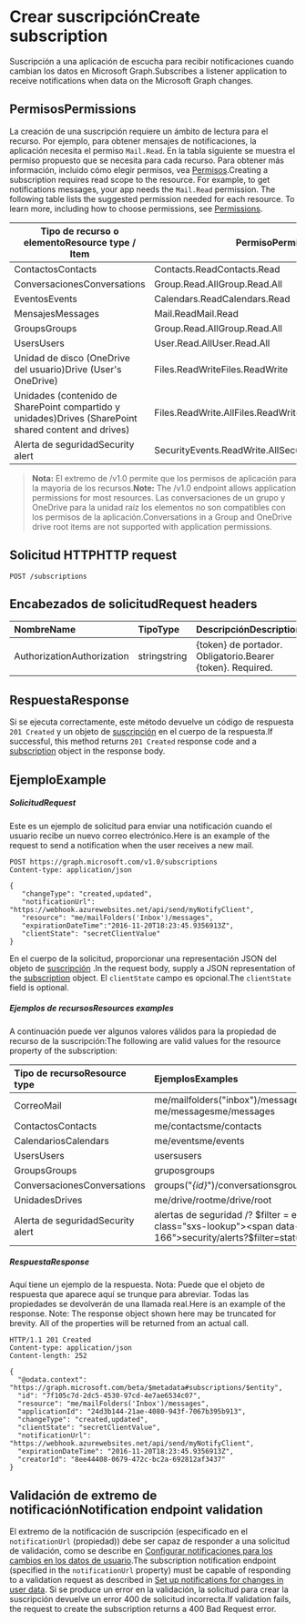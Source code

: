 # <a name="create-subscription"></a><span data-ttu-id="5243b-101">Crear suscripción</span><span class="sxs-lookup"><span data-stu-id="5243b-101">Create subscription</span></span>

<span data-ttu-id="5243b-102">Suscripción a una aplicación de escucha para recibir notificaciones cuando cambian los datos en Microsoft Graph.</span><span class="sxs-lookup"><span data-stu-id="5243b-102">Subscribes a listener application to receive notifications when data on the Microsoft Graph changes.</span></span>

## <a name="permissions"></a><span data-ttu-id="5243b-103">Permisos</span><span class="sxs-lookup"><span data-stu-id="5243b-103">Permissions</span></span>

<span data-ttu-id="5243b-p101">La creación de una suscripción requiere un ámbito de lectura para el recurso. Por ejemplo, para obtener mensajes de notificaciones, la aplicación necesita el permiso `Mail.Read`. En la tabla siguiente se muestra el permiso propuesto que se necesita para cada recurso. Para obtener más información, incluido cómo elegir permisos, vea [Permisos](../../../concepts/permissions_reference.md).</span><span class="sxs-lookup"><span data-stu-id="5243b-p101">Creating a subscription requires read scope to the resource. For example, to get notifications messages, your app needs the `Mail.Read` permission. The following table lists the suggested permission needed for each resource. To learn more, including how to choose permissions, see [Permissions](../../../concepts/permissions_reference.md).</span></span>

| <span data-ttu-id="5243b-108">Tipo de recurso o elemento</span><span class="sxs-lookup"><span data-stu-id="5243b-108">Resource type / Item</span></span>        | <span data-ttu-id="5243b-109">Permiso</span><span class="sxs-lookup"><span data-stu-id="5243b-109">Permission</span></span>          |
|-----------------------------|---------------------|
| <span data-ttu-id="5243b-110">Contactos</span><span class="sxs-lookup"><span data-stu-id="5243b-110">Contacts</span></span>                    | <span data-ttu-id="5243b-111">Contacts.Read</span><span class="sxs-lookup"><span data-stu-id="5243b-111">Contacts.Read</span></span>       |
| <span data-ttu-id="5243b-112">Conversaciones</span><span class="sxs-lookup"><span data-stu-id="5243b-112">Conversations</span></span>               | <span data-ttu-id="5243b-113">Group.Read.All</span><span class="sxs-lookup"><span data-stu-id="5243b-113">Group.Read.All</span></span>      |
| <span data-ttu-id="5243b-114">Eventos</span><span class="sxs-lookup"><span data-stu-id="5243b-114">Events</span></span>                      | <span data-ttu-id="5243b-115">Calendars.Read</span><span class="sxs-lookup"><span data-stu-id="5243b-115">Calendars.Read</span></span>      |
| <span data-ttu-id="5243b-116">Mensajes</span><span class="sxs-lookup"><span data-stu-id="5243b-116">Messages</span></span>                    | <span data-ttu-id="5243b-117">Mail.Read</span><span class="sxs-lookup"><span data-stu-id="5243b-117">Mail.Read</span></span>           |
| <span data-ttu-id="5243b-118">Groups</span><span class="sxs-lookup"><span data-stu-id="5243b-118">Groups</span></span>                      | <span data-ttu-id="5243b-119">Group.Read.All</span><span class="sxs-lookup"><span data-stu-id="5243b-119">Group.Read.All</span></span>      |
| <span data-ttu-id="5243b-120">Users</span><span class="sxs-lookup"><span data-stu-id="5243b-120">Users</span></span>                       | <span data-ttu-id="5243b-121">User.Read.All</span><span class="sxs-lookup"><span data-stu-id="5243b-121">User.Read.All</span></span>       |
| <span data-ttu-id="5243b-122">Unidad de disco (OneDrive del usuario)</span><span class="sxs-lookup"><span data-stu-id="5243b-122">Drive  (User's OneDrive)</span></span>    | <span data-ttu-id="5243b-123">Files.ReadWrite</span><span class="sxs-lookup"><span data-stu-id="5243b-123">Files.ReadWrite</span></span>     |
| <span data-ttu-id="5243b-124">Unidades (contenido de SharePoint compartido y unidades)</span><span class="sxs-lookup"><span data-stu-id="5243b-124">Drives (SharePoint shared content and drives)</span></span> | <span data-ttu-id="5243b-125">Files.ReadWrite.All</span><span class="sxs-lookup"><span data-stu-id="5243b-125">Files.ReadWrite.All</span></span> |
|<span data-ttu-id="5243b-126">Alerta de seguridad</span><span class="sxs-lookup"><span data-stu-id="5243b-126">Security alert</span></span>| <span data-ttu-id="5243b-127">SecurityEvents.ReadWrite.All</span><span class="sxs-lookup"><span data-stu-id="5243b-127">SecurityEvents.ReadWrite.All</span></span> |

 > <span data-ttu-id="5243b-128">**Nota:** El extremo de /v1.0 permite que los permisos de aplicación para la mayoría de los recursos.</span><span class="sxs-lookup"><span data-stu-id="5243b-128">**Note:** The /v1.0 endpoint allows application permissions for most resources.</span></span> <span data-ttu-id="5243b-129">Las conversaciones de un grupo y OneDrive para la unidad raíz los elementos no son compatibles con los permisos de la aplicación.</span><span class="sxs-lookup"><span data-stu-id="5243b-129">Conversations in a Group and OneDrive drive root items are not supported with application permissions.</span></span>

## <a name="http-request"></a><span data-ttu-id="5243b-130">Solicitud HTTP</span><span class="sxs-lookup"><span data-stu-id="5243b-130">HTTP request</span></span>

<!-- { "blockType": "ignored" } -->

```http
POST /subscriptions
```

## <a name="request-headers"></a><span data-ttu-id="5243b-131">Encabezados de solicitud</span><span class="sxs-lookup"><span data-stu-id="5243b-131">Request headers</span></span>

| <span data-ttu-id="5243b-132">Nombre</span><span class="sxs-lookup"><span data-stu-id="5243b-132">Name</span></span>       | <span data-ttu-id="5243b-133">Tipo</span><span class="sxs-lookup"><span data-stu-id="5243b-133">Type</span></span> | <span data-ttu-id="5243b-134">Descripción</span><span class="sxs-lookup"><span data-stu-id="5243b-134">Description</span></span>|
|:-----------|:------|:----------|
| <span data-ttu-id="5243b-135">Authorization</span><span class="sxs-lookup"><span data-stu-id="5243b-135">Authorization</span></span>  | <span data-ttu-id="5243b-136">string</span><span class="sxs-lookup"><span data-stu-id="5243b-136">string</span></span>  | <span data-ttu-id="5243b-p103">{token} de portador. Obligatorio.</span><span class="sxs-lookup"><span data-stu-id="5243b-p103">Bearer {token}. Required.</span></span> |

## <a name="response"></a><span data-ttu-id="5243b-139">Respuesta</span><span class="sxs-lookup"><span data-stu-id="5243b-139">Response</span></span>

<span data-ttu-id="5243b-140">Si se ejecuta correctamente, este método devuelve un código de respuesta `201 Created` y un objeto de [suscripción](../resources/subscription.md) en el cuerpo de la respuesta.</span><span class="sxs-lookup"><span data-stu-id="5243b-140">If successful, this method returns `201 Created` response code and a [subscription](../resources/subscription.md) object in the response body.</span></span>

## <a name="example"></a><span data-ttu-id="5243b-141">Ejemplo</span><span class="sxs-lookup"><span data-stu-id="5243b-141">Example</span></span>

##### <a name="request"></a><span data-ttu-id="5243b-142">Solicitud</span><span class="sxs-lookup"><span data-stu-id="5243b-142">Request</span></span>

<span data-ttu-id="5243b-143">Este es un ejemplo de solicitud para enviar una notificación cuando el usuario recibe un nuevo correo electrónico.</span><span class="sxs-lookup"><span data-stu-id="5243b-143">Here is an example of the request to send a notification when the user receives a new mail.</span></span>
<!-- {
  "blockType": "request",
  "name": "create_subscription_from_subscriptions"
}-->

```http
POST https://graph.microsoft.com/v1.0/subscriptions
Content-type: application/json

{
   "changeType": "created,updated",
   "notificationUrl": "https://webhook.azurewebsites.net/api/send/myNotifyClient",
   "resource": "me/mailFolders('Inbox')/messages",
   "expirationDateTime":"2016-11-20T18:23:45.9356913Z",
   "clientState": "secretClientValue"
}
```

<span data-ttu-id="5243b-144">En el cuerpo de la solicitud, proporcionar una representación JSON del objeto de [suscripción](../resources/subscription.md) .</span><span class="sxs-lookup"><span data-stu-id="5243b-144">In the request body, supply a JSON representation of the [subscription](../resources/subscription.md) object.</span></span>
<span data-ttu-id="5243b-145">El `clientState` campo es opcional.</span><span class="sxs-lookup"><span data-stu-id="5243b-145">The `clientState` field is optional.</span></span>

##### <a name="resources-examples"></a><span data-ttu-id="5243b-146">Ejemplos de recursos</span><span class="sxs-lookup"><span data-stu-id="5243b-146">Resources examples</span></span>

<span data-ttu-id="5243b-147">A continuación puede ver algunos valores válidos para la propiedad de recurso de la suscripción:</span><span class="sxs-lookup"><span data-stu-id="5243b-147">The following are valid values for the resource property of the subscription:</span></span>

| <span data-ttu-id="5243b-148">Tipo de recurso</span><span class="sxs-lookup"><span data-stu-id="5243b-148">Resource type</span></span> | <span data-ttu-id="5243b-149">Ejemplos</span><span class="sxs-lookup"><span data-stu-id="5243b-149">Examples</span></span> |
|:------ |:----- |
|<span data-ttu-id="5243b-150">Correo</span><span class="sxs-lookup"><span data-stu-id="5243b-150">Mail</span></span>|<span data-ttu-id="5243b-151">me/mailfolders("inbox")/messages</span><span class="sxs-lookup"><span data-stu-id="5243b-151">me/mailfolders('inbox')/messages</span></span><br /><span data-ttu-id="5243b-152">me/messages</span><span class="sxs-lookup"><span data-stu-id="5243b-152">me/messages</span></span>|
|<span data-ttu-id="5243b-153">Contactos</span><span class="sxs-lookup"><span data-stu-id="5243b-153">Contacts</span></span>|<span data-ttu-id="5243b-154">me/contacts</span><span class="sxs-lookup"><span data-stu-id="5243b-154">me/contacts</span></span>|
|<span data-ttu-id="5243b-155">Calendarios</span><span class="sxs-lookup"><span data-stu-id="5243b-155">Calendars</span></span>|<span data-ttu-id="5243b-156">me/events</span><span class="sxs-lookup"><span data-stu-id="5243b-156">me/events</span></span>|
|<span data-ttu-id="5243b-157">Users</span><span class="sxs-lookup"><span data-stu-id="5243b-157">Users</span></span>|<span data-ttu-id="5243b-158">users</span><span class="sxs-lookup"><span data-stu-id="5243b-158">users</span></span>|
|<span data-ttu-id="5243b-159">Groups</span><span class="sxs-lookup"><span data-stu-id="5243b-159">Groups</span></span>|<span data-ttu-id="5243b-160">grupos</span><span class="sxs-lookup"><span data-stu-id="5243b-160">groups</span></span>|
|<span data-ttu-id="5243b-161">Conversaciones</span><span class="sxs-lookup"><span data-stu-id="5243b-161">Conversations</span></span>|<span data-ttu-id="5243b-162">groups("*{id}*")/conversations</span><span class="sxs-lookup"><span data-stu-id="5243b-162">groups('*{id}*')/conversations</span></span>|
|<span data-ttu-id="5243b-163">Unidades</span><span class="sxs-lookup"><span data-stu-id="5243b-163">Drives</span></span>|<span data-ttu-id="5243b-164">me/drive/root</span><span class="sxs-lookup"><span data-stu-id="5243b-164">me/drive/root</span></span>|
|<span data-ttu-id="5243b-165">Alerta de seguridad</span><span class="sxs-lookup"><span data-stu-id="5243b-165">Security alert</span></span>|<span data-ttu-id="5243b-166">alertas de seguridad /? $filter = estado eq 'New'</span><span class="sxs-lookup"><span data-stu-id="5243b-166">security/alerts?$filter=status eq ‘New’</span></span>|

##### <a name="response"></a><span data-ttu-id="5243b-167">Respuesta</span><span class="sxs-lookup"><span data-stu-id="5243b-167">Response</span></span>

<span data-ttu-id="5243b-p105">Aquí tiene un ejemplo de la respuesta. Nota: Puede que el objeto de respuesta que aparece aquí se trunque para abreviar. Todas las propiedades se devolverán de una llamada real.</span><span class="sxs-lookup"><span data-stu-id="5243b-p105">Here is an example of the response. Note: The response object shown here may be truncated for brevity. All of the properties will be returned from an actual call.</span></span>
<!-- {
  "blockType": "response",
  "truncated": true,
  "@odata.type": "microsoft.graph.subscription"
} -->

```http
HTTP/1.1 201 Created
Content-type: application/json
Content-length: 252

{
  "@odata.context": "https://graph.microsoft.com/beta/$metadata#subscriptions/$entity",
  "id": "7f105c7d-2dc5-4530-97cd-4e7ae6534c07",
  "resource": "me/mailFolders('Inbox')/messages",
  "applicationId": "24d3b144-21ae-4080-943f-7067b395b913",
  "changeType": "created,updated",
  "clientState": "secretClientValue",
  "notificationUrl": "https://webhook.azurewebsites.net/api/send/myNotifyClient",
  "expirationDateTime": "2016-11-20T18:23:45.9356913Z",
  "creatorId": "8ee44408-0679-472c-bc2a-692812af3437"
}
```

## <a name="notification-endpoint-validation"></a><span data-ttu-id="5243b-171">Validación de extremo de notificación</span><span class="sxs-lookup"><span data-stu-id="5243b-171">Notification endpoint validation</span></span>

<span data-ttu-id="5243b-172">El extremo de la notificación de suscripción (especificado en el `notificationUrl` (propiedad)) debe ser capaz de responder a una solicitud de validación, como se describe en [Configurar notificaciones para los cambios en los datos de usuario](../../../concepts/webhooks.md#notification-endpoint-validation).</span><span class="sxs-lookup"><span data-stu-id="5243b-172">The subscription notification endpoint (specified in the `notificationUrl` property) must be capable of responding to a validation request as described in [Set up notifications for changes in user data](../../../concepts/webhooks.md#notification-endpoint-validation).</span></span> <span data-ttu-id="5243b-173">Si se produce un error en la validación, la solicitud para crear la suscripción devuelve un error 400 de solicitud incorrecta.</span><span class="sxs-lookup"><span data-stu-id="5243b-173">If validation fails, the request to create the subscription returns a 400 Bad Request error.</span></span>

<!-- uuid: 8fcb5dbc-d5aa-4681-8e31-b001d5168d79
2015-10-25 14:57:30 UTC -->
<!-- {
  "type": "#page.annotation",
  "description": "Create subscription",
  "keywords": "",
  "section": "documentation",
  "tocPath": ""
}-->
